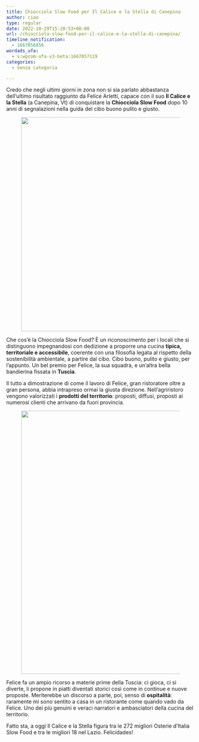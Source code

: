 ```yaml
---
title: Chiocciola Slow Food per Il Calice e la Stella di Canepina
author: ciao
type: regular
date: 2022-10-29T15:20:53+00:00
url: /chiocciola-slow-food-per-il-calice-e-la-stella-di-canepina/
timeline_notification:
  - 1667056856
wordads_ufa:
  - s:wpcom-ufa-v3-beta:1667057119
categories:
  - Senza categoria

---
```

 

Credo che negli ultimi giorni in zona non si sia parlato abbastanza dell’ultimo risultato raggiunto da Felice Arletti, capace con il suo **Il Calice e la Stella** (a Canepina, Vt) di conquistare la **Chiocciola Slow Food** dopo 10 anni di segnalazioni nella guida del cibo buono pulito e giusto. <figure class="wp-block-image aligncenter size-large is-resized">

<img decoding="async" src="images/wp-content/uploads/2022/10/canepina-slow-food-osteria-calice-stella-edited.jpeg" alt="" class="wp-image-2370" width="571" /> </figure> 

Che cos’è la Chiocciola Slow Food? È un riconoscimento per i locali che si distinguono impegnandosi con dedizione a proporre una cucina **tipica, territoriale e accessibile**, coerente con una filosofia legata al rispetto della sostenibilità ambientale, a partire dal cibo. Cibo buono, pulito e giusto, per l’appunto. Un bel premio per Felice, la sua squadra, e un’altra bella bandierina fissata in **Tuscia**. 

Il tutto a dimostrazione di come il lavoro di Felice, gran ristoratore oltre a gran persona, abbia intrapreso ormai la giusta direzione. Nell’agriristoro vengono valorizzati i **prodotti del territorio**: proposti, diffusi, proposti ai numerosi clienti che arrivano da fuori provincia. <figure class="wp-block-image aligncenter size-large is-resized">

<img loading="lazy" decoding="async" src="images/wp-content/uploads/2022/10/felice-arletti-slow-food.jpg?w=819" alt="" class="wp-image-2371" width="563" height="702" /> </figure> 

Felice fa un ampio ricorso a materie prime della Tuscia: ci gioca, ci si diverte, li propone in piatti diventati storici così come in continue e nuove proposte. Meriterebbe un discorso a parte, poi, senso di **ospitalità**: raramente mi sono sentito a casa in un ristorante come quando vado da Felice. Uno dei più genuini e veraci narratori e ambasciatori della cucina del territorio.

Fatto sta, a oggi Il Calice e la Stella figura tra le 272 migliori Osterie d&#8217;Italia Slow Food e tra le migliori 18 nel Lazio. Felicidades!
